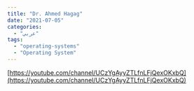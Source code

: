 ```yaml
---
title: "Dr. Ahmed Hagag"
date: "2021-07-05"
categories:
  - "عربي"
tags:
  - "operating-systems"
  - "Operating System"
---
```


[https://youtube.com/channel/UCzYgAyyZTLfnLFjQexOKxbQ](https://youtube.com/channel/UCzYgAyyZTLfnLFjQexOKxbQ)
